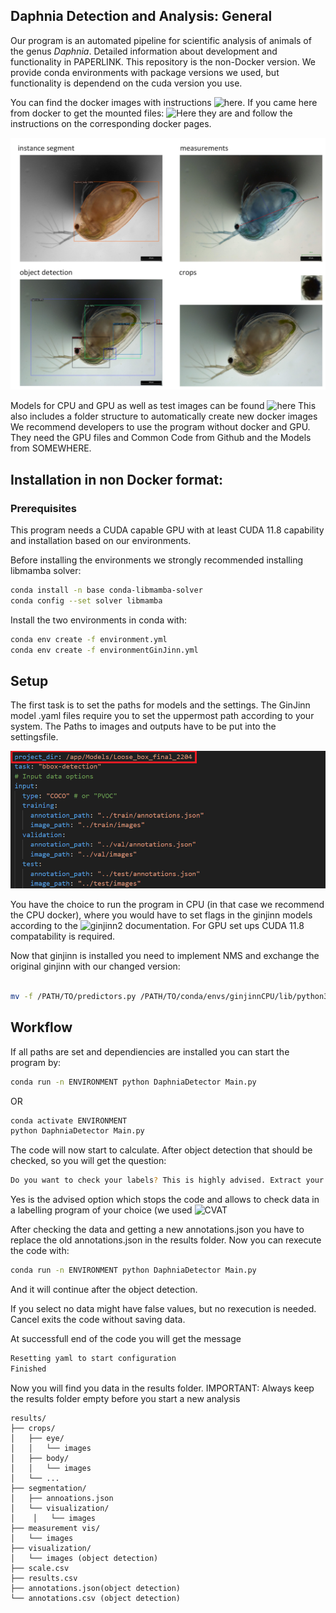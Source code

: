 ## Daphnia Detection and Analysis: General

Our program is an automated pipeline for scientific analysis of animals of the genus *Daphnia*. Detailed information about development and functionality in PAPERLINK.
This repository is the non-Docker version. We provide conda environments with package versions we used, but functionality is dependend on the cuda version you use.

You can find the docker images with instructions ![here](https://hub.docker.com/repository/docker/fipsik/fullimage/general).
If you came here from docker to get the mounted files: ![Here they are](IRGENDEINEURL) and follow the instructions on the corresponding docker pages.

![image](https://github.com/Fipsii/DaphniaDetector/blob/main/Zeichnung4.png?raw=true)

Models for CPU and GPU as well as test images can be found ![here](A_Link) This also includes a folder structure to automatically create new docker images
We recommend developers to use the program without docker and GPU. They need the GPU files and Common Code from Github and the Models from SOMEWHERE.

## Installation in non Docker format:
### Prerequisites 

This program needs a CUDA capable GPU with at least CUDA 11.8 capability and installation based on our environments.

Before installing the environments we strongly recommended installing libmamba solver:

```bash
conda install -n base conda-libmamba-solver
conda config --set solver libmamba
```

Install the two environments in conda with:

```bash
conda env create -f environment.yml
conda env create -f environmentGinJinn.yml

```

## Setup

The first task is to set the paths for models and the settings.
The GinJinn model .yaml files require you to set the uppermost path according to your system.
The Paths to images and outputs have to be put into the settingsfile.


![image](https://github.com/Fipsii/DaphniaDetector/blob/main/settings_config.png?raw=true)

You have the choice to run the program in CPU (in that case we recommend the CPU docker), where you would have
to set flags in the ginjinn models according to the ![ginjinn2 documentation](https://ginjinn2.readthedocs.io/en/latest/).
For GPU set ups CUDA 11.8 compatability is required.

Now that ginjinn is installed you need to implement NMS and exchange the original ginjinn with our changed version:

```bash

mv -f /PATH/TO/predictors.py /PATH/TO/conda/envs/ginjinnCPU/lib/python3.7/site-packages/ginjinn/predictor/predictors.py  > /dev/null 2>&1

```
## Workflow

If all paths are set and dependiencies are installed you can start the program by:


```bash
conda run -n ENVIRONMENT python DaphniaDetector Main.py
```
OR

```bash
conda activate ENVIRONMENT
python DaphniaDetector Main.py
```

The code will now start to calculate. After object detection that should be checked, so you will get the question:

```bash
Do you want to check your labels? This is highly advised. Extract your data from {Analysis_data} [y(es)/n(o)/c(ancel)]:          
```

Yes is the advised option which stops the code and allows to check data in a labelling program of your choice (we used ![CVAT](https://www.cvat.ai/)

After checking the data and getting a new annotations.json you have to replace the old annotations.json in the results folder. Now you can rexecute the code with:

```bash
conda run -n ENVIRONMENT python DaphniaDetector Main.py
```

And it will continue after the object detection.

If you select no data might have false values, but no rexecution is needed.
Cancel exits the code without saving data.

At successfull end of the code you will get the message

```bash
Resetting yaml to start configuration
Finished
```

Now you will find you data in the results folder.
IMPORTANT: Always keep the results folder empty before you start a new analysis
```
results/
├── crops/
│   ├── eye/
│   │   └── images
│   ├── body/
│   │   └── images
│   └── ...
├── segmentation/
│   ├── annoations.json
│   └── visualization/
│    │   └── images
├── measurement vis/
│   └── images
├── visualization/
│   └── images (object detection)
├── scale.csv
├── results.csv
├── annotations.json(object detection)
└── annotations.csv (object detection)
```
